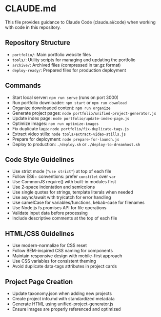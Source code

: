 # CLAUDE.md

This file provides guidance to Claude Code (claude.ai/code) when working with code in this repository.

## Repository Structure
- `portfolio/`: Main portfolio website files
- `tools/`: Utility scripts for managing and updating the portfolio
- `archive/`: Archived files (compressed in tar.gz format)
- `deploy-ready/`: Prepared files for production deployment

## Commands
- Start local server: `npm run serve` (runs on port 3000)
- Run portfolio downloader: `npm start` or `npm run download`
- Organize downloaded content: `npm run organize`
- Generate project pages: `node portfolio/unified-project-generator.js`
- Update index page: `node portfolio/update-index-page.js`
- Optimize images: `npm run optimize-images`
- Fix duplicate tags: `node portfolio/fix-duplicate-tags.js`
- Extract video stills: `node tools/extract-video-stills.js`
- Prepare for deployment: `node prepare-for-launch.js`
- Deploy to production: `./deploy.sh` or `./deploy-to-dreamhost.sh`

## Code Style Guidelines
- Use strict mode (`"use strict"`) at top of each file
- Follow ES6+ conventions: prefer `const`/`let` over `var`
- Use CommonJS require() with built-in modules first
- Use 2-space indentation and semicolons
- Use single quotes for strings, template literals when needed
- Use async/await with try/catch for error handling
- Use camelCase for variables/functions, kebab-case for filenames
- Use Node.js fs.promises API for file operations
- Validate input data before processing
- Include descriptive comments at the top of each file

## HTML/CSS Guidelines
- Use modern-normalize for CSS reset
- Follow BEM-inspired CSS naming for components
- Maintain responsive design with mobile-first approach
- Use CSS variables for consistent theming
- Avoid duplicate data-tags attributes in project cards

## Project Page Creation
- Update taxonomy.json when adding new projects
- Create project info.md with standardized metadata
- Generate HTML using unified-project-generator.js
- Ensure images are properly referenced and optimized